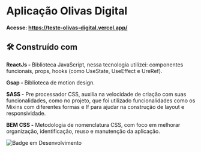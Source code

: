 # Aplicação Olivas Digital





<strong>Acesse: https://teste-olivas-digital.vercel.app/ </strong>


## 🛠️ Construído com

<strong>ReactJs - </strong> Biblioteca JavaScript, nessa tecnologia utilizei: componentes funcionais, props, hooks (como UseState, UseEffect e UreRef).

<strong>Gsap - </strong> Biblioteca de motion design.

<strong>SASS -</strong> Pre processador CSS, auxilia na velocidade de criação com suas funcionalidades, como no projeto, que foi utilizado funcionalidades como os Mixins com diferentes formas e If para ajudar na construção de layout e responsividade.

<strong>BEM CSS -</strong> Metodologia de nomenclatura CSS, com foco em melhorar organização, identificação, reuso e manutenção da aplicação.



![Badge em Desenvolvimento](http://img.shields.io/static/v1?label=STATUS&message=EM%20DESENVOLVIMENTO&color=GREEN&style=for-the-badge)

